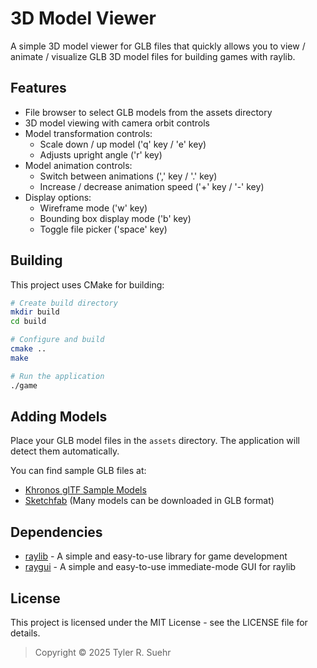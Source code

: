 # 3D Model Viewer

A simple 3D model viewer for GLB files that quickly allows you to view / animate / visualize GLB 3D model files for building games with raylib.

## Features

- File browser to select GLB models from the assets directory
- 3D model viewing with camera orbit controls
- Model transformation controls:
  - Scale down / up model ('q' key / 'e' key)
  - Adjusts upright angle ('r' key)
- Model animation controls:
  - Switch between animations (',' key / '.' key)
  - Increase / decrease animation speed ('+' key / '-' key)
- Display options:
  - Wireframe mode ('w' key)
  - Bounding box display mode ('b' key)
  - Toggle file picker ('space' key)

## Building

This project uses CMake for building:

```bash
# Create build directory
mkdir build
cd build

# Configure and build
cmake ..
make

# Run the application
./game
```

## Adding Models

Place your GLB model files in the `assets` directory. The application will detect them automatically.

You can find sample GLB files at:
- [Khronos glTF Sample Models](https://github.com/KhronosGroup/glTF-Sample-Models/tree/master/2.0)
- [Sketchfab](https://sketchfab.com/) (Many models can be downloaded in GLB format)

## Dependencies

- [raylib](https://www.raylib.com/) - A simple and easy-to-use library for game development
- [raygui](https://github.com/raysan5/raygui) - A simple and easy-to-use immediate-mode GUI for raylib

## License

This project is licensed under the MIT License - see the LICENSE file for details.

> Copyright © 2025 Tyler R. Suehr

